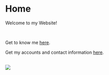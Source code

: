 # Home

Welcome to my Website!

<br>
<p>Get to know me <a href="https://dantevasudevan.github.io/about">here</a>.</p>
<p>Get my accounts and contact information <a href="https://dantevasudevan.github.io/contact">here</a>.</p>

<br>
<img src="https://4.bp.blogspot.com/-hVHMtkaxnr8/UckaaFt5AsI/AAAAAAAAAw4/3e8WNRXnXn8/s1600/87164e2d22008c2be.gif">
